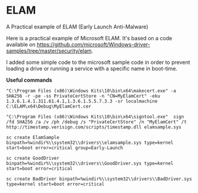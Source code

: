 # ELAM
A Practical example of ELAM (Early Launch Anti-Malware)


Here is a practical example of Microsoft ELAM. It's based on a code available on https://github.com/microsoft/Windows-driver-samples/tree/master/security/elam.

I added some simple code to the microsoft sample code in order to prevent loading a drive or running a service with a specific name in boot-time.



**Useful commands**
```
"C:\Program Files (x86)\Windows Kits\10\bin\x64\makecert.exe" -a SHA256 -r -pe -ss PrivateCertStore -n "CN=MyElamCert" -eku 1.3.6.1.4.1.311.61.4.1,1.3.6.1.5.5.7.3.3 -sr localmachine C:\ELAM\x64\Debug\MyElamCert.cer

"C:\Program Files (x86)\Windows Kits\10\bin\x64\signtool.exe"  sign /fd SHA256 /a /v /ph /debug /s "PrivateCertStore" /n "MyElamCert" /t http://timestamp.verisign.com/scripts/timestamp.dll elamsample.sys

sc create ElamSample binpath=%windir%\\system32\\drivers\\elamsample.sys type=kernel start=boot error=critical group=Early-Launch

sc create GoodDriver binpath=%windir%\\system32\\drivers\\GoodDriver.sys type=kernel start=boot error=critical

sc create BadDriver binpath=%windir%\\system32\\drivers\\BadDriver.sys type=kernel start=boot error=critical
```
